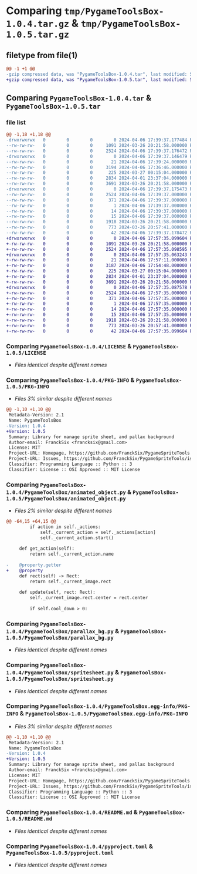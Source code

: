 # Comparing `tmp/PygameToolsBox-1.0.4.tar.gz` & `tmp/PygameToolsBox-1.0.5.tar.gz`

## filetype from file(1)

```diff
@@ -1 +1 @@
-gzip compressed data, was "PygameToolsBox-1.0.4.tar", last modified: Sat Apr  6 17:39:37 2024, max compression
+gzip compressed data, was "PygameToolsBox-1.0.5.tar", last modified: Sat Apr  6 17:57:35 2024, max compression
```

## Comparing `PygameToolsBox-1.0.4.tar` & `PygameToolsBox-1.0.5.tar`

### file list

```diff
@@ -1,18 +1,18 @@
-drwxrwxrwx   0        0        0        0 2024-04-06 17:39:37.177484 PygameToolsBox-1.0.4/
--rw-rw-rw-   0        0        0     1091 2024-03-26 20:21:58.000000 PygameToolsBox-1.0.4/LICENSE
--rw-rw-rw-   0        0        0     2524 2024-04-06 17:39:37.176472 PygameToolsBox-1.0.4/PKG-INFO
-drwxrwxrwx   0        0        0        0 2024-04-06 17:39:37.146479 PygameToolsBox-1.0.4/PygameToolsBox/
--rw-rw-rw-   0        0        0       21 2024-04-06 17:39:24.000000 PygameToolsBox-1.0.4/PygameToolsBox/__init__.py
--rw-rw-rw-   0        0        0     3194 2024-04-06 17:36:46.000000 PygameToolsBox-1.0.4/PygameToolsBox/animated_object.py
--rw-rw-rw-   0        0        0      225 2024-03-27 00:15:04.000000 PygameToolsBox-1.0.4/PygameToolsBox/mask_image.py
--rw-rw-rw-   0        0        0     2834 2024-04-01 23:37:04.000000 PygameToolsBox-1.0.4/PygameToolsBox/parallax_bg.py
--rw-rw-rw-   0        0        0     3691 2024-03-26 20:21:58.000000 PygameToolsBox-1.0.4/PygameToolsBox/spritesheet.py
-drwxrwxrwx   0        0        0        0 2024-04-06 17:39:37.175473 PygameToolsBox-1.0.4/PygameToolsBox.egg-info/
--rw-rw-rw-   0        0        0     2524 2024-04-06 17:39:37.000000 PygameToolsBox-1.0.4/PygameToolsBox.egg-info/PKG-INFO
--rw-rw-rw-   0        0        0      371 2024-04-06 17:39:37.000000 PygameToolsBox-1.0.4/PygameToolsBox.egg-info/SOURCES.txt
--rw-rw-rw-   0        0        0        1 2024-04-06 17:39:37.000000 PygameToolsBox-1.0.4/PygameToolsBox.egg-info/dependency_links.txt
--rw-rw-rw-   0        0        0       14 2024-04-06 17:39:37.000000 PygameToolsBox-1.0.4/PygameToolsBox.egg-info/requires.txt
--rw-rw-rw-   0        0        0       15 2024-04-06 17:39:37.000000 PygameToolsBox-1.0.4/PygameToolsBox.egg-info/top_level.txt
--rw-rw-rw-   0        0        0     1918 2024-03-26 20:21:58.000000 PygameToolsBox-1.0.4/README.md
--rw-rw-rw-   0        0        0      773 2024-03-26 20:57:41.000000 PygameToolsBox-1.0.4/pyproject.toml
--rw-rw-rw-   0        0        0       42 2024-04-06 17:39:37.178472 PygameToolsBox-1.0.4/setup.cfg
+drwxrwxrwx   0        0        0        0 2024-04-06 17:57:35.099604 PygameToolsBox-1.0.5/
+-rw-rw-rw-   0        0        0     1091 2024-03-26 20:21:58.000000 PygameToolsBox-1.0.5/LICENSE
+-rw-rw-rw-   0        0        0     2524 2024-04-06 17:57:35.098595 PygameToolsBox-1.0.5/PKG-INFO
+drwxrwxrwx   0        0        0        0 2024-04-06 17:57:35.063243 PygameToolsBox-1.0.5/PygameToolsBox/
+-rw-rw-rw-   0        0        0       21 2024-04-06 17:57:11.000000 PygameToolsBox-1.0.5/PygameToolsBox/__init__.py
+-rw-rw-rw-   0        0        0     3187 2024-04-06 17:54:48.000000 PygameToolsBox-1.0.5/PygameToolsBox/animated_object.py
+-rw-rw-rw-   0        0        0      225 2024-03-27 00:15:04.000000 PygameToolsBox-1.0.5/PygameToolsBox/mask_image.py
+-rw-rw-rw-   0        0        0     2834 2024-04-01 23:37:04.000000 PygameToolsBox-1.0.5/PygameToolsBox/parallax_bg.py
+-rw-rw-rw-   0        0        0     3691 2024-03-26 20:21:58.000000 PygameToolsBox-1.0.5/PygameToolsBox/spritesheet.py
+drwxrwxrwx   0        0        0        0 2024-04-06 17:57:35.087578 PygameToolsBox-1.0.5/PygameToolsBox.egg-info/
+-rw-rw-rw-   0        0        0     2524 2024-04-06 17:57:35.000000 PygameToolsBox-1.0.5/PygameToolsBox.egg-info/PKG-INFO
+-rw-rw-rw-   0        0        0      371 2024-04-06 17:57:35.000000 PygameToolsBox-1.0.5/PygameToolsBox.egg-info/SOURCES.txt
+-rw-rw-rw-   0        0        0        1 2024-04-06 17:57:35.000000 PygameToolsBox-1.0.5/PygameToolsBox.egg-info/dependency_links.txt
+-rw-rw-rw-   0        0        0       14 2024-04-06 17:57:35.000000 PygameToolsBox-1.0.5/PygameToolsBox.egg-info/requires.txt
+-rw-rw-rw-   0        0        0       15 2024-04-06 17:57:35.000000 PygameToolsBox-1.0.5/PygameToolsBox.egg-info/top_level.txt
+-rw-rw-rw-   0        0        0     1918 2024-03-26 20:21:58.000000 PygameToolsBox-1.0.5/README.md
+-rw-rw-rw-   0        0        0      773 2024-03-26 20:57:41.000000 PygameToolsBox-1.0.5/pyproject.toml
+-rw-rw-rw-   0        0        0       42 2024-04-06 17:57:35.099604 PygameToolsBox-1.0.5/setup.cfg
```

### Comparing `PygameToolsBox-1.0.4/LICENSE` & `PygameToolsBox-1.0.5/LICENSE`

 * *Files identical despite different names*

### Comparing `PygameToolsBox-1.0.4/PKG-INFO` & `PygameToolsBox-1.0.5/PKG-INFO`

 * *Files 3% similar despite different names*

```diff
@@ -1,10 +1,10 @@
 Metadata-Version: 2.1
 Name: PygameToolsBox
-Version: 1.0.4
+Version: 1.0.5
 Summary: Library for manage sprite sheet, and pallax background
 Author-email: FranckSix <francksix@gmail.com>
 License: MIT
 Project-URL: Homepage, https://github.com/FranckSix/PygameSpriteTools
 Project-URL: Issues, https://github.com/FranckSix/PygameSpriteTools/issues
 Classifier: Programming Language :: Python :: 3
 Classifier: License :: OSI Approved :: MIT License
```

### Comparing `PygameToolsBox-1.0.4/PygameToolsBox/animated_object.py` & `PygameToolsBox-1.0.5/PygameToolsBox/animated_object.py`

 * *Files 2% similar despite different names*

```diff
@@ -64,15 +64,15 @@
         if action in self._actions:
             self._current_action = self._actions[action]
             self._current_action.start()
 
     def get_action(self):
         return self._current_action.name
 
-    @property.getter
+    @property
     def rect(self) -> Rect:
         return self._current_image.rect
 
     def update(self, rect: Rect):
         self._current_image.rect.center = rect.center
 
         if self.cool_down > 0:
```

### Comparing `PygameToolsBox-1.0.4/PygameToolsBox/parallax_bg.py` & `PygameToolsBox-1.0.5/PygameToolsBox/parallax_bg.py`

 * *Files identical despite different names*

### Comparing `PygameToolsBox-1.0.4/PygameToolsBox/spritesheet.py` & `PygameToolsBox-1.0.5/PygameToolsBox/spritesheet.py`

 * *Files identical despite different names*

### Comparing `PygameToolsBox-1.0.4/PygameToolsBox.egg-info/PKG-INFO` & `PygameToolsBox-1.0.5/PygameToolsBox.egg-info/PKG-INFO`

 * *Files 3% similar despite different names*

```diff
@@ -1,10 +1,10 @@
 Metadata-Version: 2.1
 Name: PygameToolsBox
-Version: 1.0.4
+Version: 1.0.5
 Summary: Library for manage sprite sheet, and pallax background
 Author-email: FranckSix <francksix@gmail.com>
 License: MIT
 Project-URL: Homepage, https://github.com/FranckSix/PygameSpriteTools
 Project-URL: Issues, https://github.com/FranckSix/PygameSpriteTools/issues
 Classifier: Programming Language :: Python :: 3
 Classifier: License :: OSI Approved :: MIT License
```

### Comparing `PygameToolsBox-1.0.4/README.md` & `PygameToolsBox-1.0.5/README.md`

 * *Files identical despite different names*

### Comparing `PygameToolsBox-1.0.4/pyproject.toml` & `PygameToolsBox-1.0.5/pyproject.toml`

 * *Files identical despite different names*

